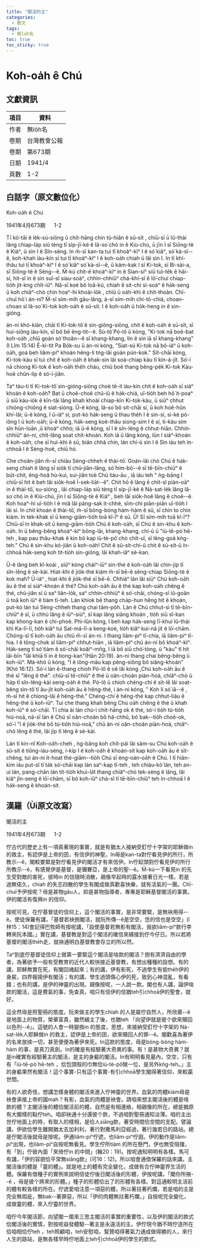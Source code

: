 ```yaml
---
title: "閣活的主"
categories:
  - 散文
tags:
  - 無lo̍h名
toc: true
toc_sticky: true
---
```


# Koh-oa̍h ê Chú

## 文獻資訊

| 項目 | 資料 |
|---|---|
| 作者 | 無lo̍h名 |
| 卷期 | 台灣教會公報 |
| 卷期 | 第673期 |
| 日期 | 1941/4 |
| 頁數 | 1-2 |

## 白話字（原文數位化）

Koh-oa̍h ê Chú

1941年4月673期      1-2

Tī kó͘-tāi ê le̍k-sú-siōng ū chi̍t-hāng chin tù-hiān ê sū-si̍t , chiū-sī ū Iû-thài lâng chiap-la̍p siū tèng tī si̍p-jī-kè ê Iâ-so͘ chò in ê Kiù-chú, ū jīn I sī Siōng-tè ê Kiáⁿ, ū sìn I ê Sîn-sèng. In m̄-sī kan-ta tuì tī khoàⁿ-kìⁿ I ê só͘ kiâⁿ, só͘ kà-sī--ê, koh-khah iàu-kín sī tuì tī khoàⁿ-kìⁿ I ê koh-oa̍h chiah ū lâi sìn I. In tī khí-thâu tuì tī khoàⁿ-kìⁿ I ê só͘ kiâⁿ só͘ kà-sī--ê, ū kám-kak I sī Ki-tok, sī Bí-sài-a, sī Siōng-tè ê Sèng--ê. M̄-kú chi̍t-ē khoàⁿ-kìⁿ in ê Sian-siⁿ siū tuì-te̍k ê hāi-sí, hit-sî in ê sìn suî-sî siau-soàⁿ, chhin-chhiūⁿ chá-khí-sî ê lō͘-chuí chiap-tio̍h ji̍t-kng chi̍t-iūⁿ. Nā-sī koè bô loā-kú, chiah ê sit-chì sì-soàⁿ ê ha̍k-seng ū koh chiâⁿ-chò chin hoaⁿ-hí khoài-lo̍k , chiū ū oa̍h-khì ê chi̍t-thoân. Chī-chuī hō͘ i án-ni? M̄-sī sím-mi̍h gâu-lâng, á-sī sím-mi̍h chí-tō-chiá, choan-choan sī Iâ-so͘ Ki-tok koh-oa̍h ê sū-si̍t. I ê koh-oa̍h ū ho̍k-heng in ê sìn-gióng.

án-ni khó-kiàn, chāi tī Ki-tok-tô͘ ê sìn-gióng-siōng, chit ê koh-oa̍h ê sū-si̍t, sī hui-siông iàu-kín, sī bô bē ēng-tit--ê. Sù-tô͘ Pó-lô ū kóng, "Ki-tok nā boē-bat koh-oa̍h ,chiū goán só͘ thoân--ê sī khang-khang, lín ê sìn iā sī khang-khang"(I Lîm 15:14) Ē-kì-tit Pa Bo̍k-su ū án-ni kóng, "Siat-sú Ki-tok nā bô-iáⁿ ū koh-oa̍h, goá beh liâm-piⁿ khoán hêng-lí tńg-lâi goán pún-kok." Si̍t-chāi kóng, Ki-tok-kàu sī tuì chit ê koh-oa̍h ê khak-sìn lâi soà-chiap kàu tī kin-á-ji̍t. Só͘-í nā chiong Ki-tok ê koh-oa̍h the̍h cháu, chiū boē thang bêng-pe̍k Ki-tok Kàu-hoē chûn-li̍p ê só͘-í-jiân.

Taⁿ tàu-tí tī Ki-tok-tô͘ sìn-gióng-siōng choè tē-it iàu-kín chit ê koh-oa̍h sī siáⁿ khoán ê koh-oa̍h? Bat ū choē-choē chū-iû ê ha̍k-chiá, uī-tio̍h beh hō͘ it-poaⁿ ū siū kàu-io̍k ê kīn-tāi lâng khah khoài chiap-kīn Ki-tok-kàu, ū siūⁿ chhut chióng-chióng ê siat-sióng. Ū-ê kóng, Iâ-so͘ bô si̍t-chāi sí, ū koh hoê-hûn khí-lâi; ū-ê kóng, I ū-iáⁿ sí, put-kò ha̍k-seng ū thau the̍h I ê sin-si, sì-kè pò-iông I ū koh-oa̍h; ū-ê kóng, ha̍k-seng koè-thâu siong-sim I ê sí, tì-kàu sim sîn hūn-loān ,ū khoàⁿ chhò; iā ū-ê kóng, sī I ê sîn-lêng ê chhut-hiān. Chhin-chhiūⁿ án-ni, chi̍t-lâng soat chi̍t-khoán. Koh iā ū lâng kóng, lūn I siáⁿ-khoán ê koh-oa̍h, che sī huì-khì ê sū, bián chhâ chin, lán chí-ū sìn I ê Sìn iáu teh ín-chhoā I ê Sèng-hoē, chiū hó.

Che choân-jiân m̄-sī chiàu Sèng-chheh ê thài-tō͘. Goán-lâi chò Chú ê ha̍k-seng chiah ê lâng sī sio̍k tī chū-jiân-lâng, só͘ him-bō͘--ê sī tē-bīn-chiūⁿ ê bu̍t-chit, êng-hoâ hù-kuì, sui-jiân toè Chú liáu-āu , iā iáu teh " ǹg-bāng I chiū-sī hit ê beh lâi sio̍k-hoê Í-sek-lia̍t--ê". Chit hō ê lâng ē chi̍t-sî piàn-oāⁿ in ê thài-tō͘, su-sióng , lâi chiap-la̍p siū tèng tī si̍p-jī-kè ê Nà-sat-le̍k lâng Iâ-so͘ chò in ê Kiù-chú, jīn I sī Siōng-tè ê Kiáⁿ , beh lâi sio̍k-hoê lâng ê choē--ê. Koh hoaⁿ-hí uī-tio̍h I ê miâ lâi pàng-sak it-chhè, sīm-chì piān-piān uī-tio̍h I lâi sí. In chit khoán ê thài-tō͘, m̄-sī bóng-bóng hàm-hàm ê sū, sī chin to chin kiàm. In tek-khak sī ū keng-giām-tio̍h toā kî-īⁿ ê sū. Ū! Sī sím-mi̍h toā kî-īⁿ? Chiū-sī in khak-si̍t ū keng-giām-tio̍h Chú ê koh-oa̍h, sī Chú ê sin-khu ê koh-oa̍h. In ū bêng-bêng khoàⁿ-kìⁿ bōng-lāi, khang-khang, chí-ū ū "iù-tē-pò͘ hē-teh , kap pau thâu-khak ê kin bô kap iù-tè-pô͘ chò chi̍t-uī, sī lēng-goā kńg-teh." Chú ê sin-khu kó-jiân ū koh-oa̍h! Chit ê sū-si̍t-chí-ū chit ê sū-si̍t-ū ín-chhoā ha̍k-seng koh tit-tio̍h sìn-gióng, lâi khah-iâⁿ sè-kan.

Ū-ê lâng beh kî-koài , siūⁿ kóng cháiⁿ-iūⁿ sin-thé ê koh-oa̍h lâi chìn-ji̍p tī sîn-lêng ê sè-kài. Hiat-khì ê jio̍k-thé kiám m̄-sī bē-ē sêng-chiap Siōng-tè ê kok mah? Ū-iáⁿ , hiat-khì ê jio̍k-thé sī bē-ē. Chhiáⁿ lán lâi siūⁿ Chú koh-oa̍h āu ê thé sī siáⁿ-khoán ê thé? Chú koh-oa̍h āu ê thé kap koh-oa̍h chêng ê thé, chū-jiân sī ū saⁿ liân-lo̍k, saⁿ chhin-chhiūⁿ ê só͘-chāi, chóng-sī iû-goân ū toā koh iūⁿ ê tiám tī-teh. Lán khiok bē thang cha̍p-hun hêng hit ê khoán, put-kò lán tuì Sèng-chheh thang chai tām-po̍h. Lán ê Chú chhut-sì tī tē-bīn-chiūⁿ ê sî, ū chhú lâng ê iūⁿ-siùⁿ, sī kap lâng siāng khoán , tio̍h siū sî-kan kap khong-kan ê chi-phoè. Phì-lūn kóng, I beh kap ha̍k-seng lī-khui Iû-thài khì Ka-lī-lī, tio̍h kiâⁿ tuì Sat-má-lī-a keng-koè, tio̍h kiâⁿ kuí-nā ji̍t ê lō͘-chām. Chóng-sī tī koh-oa̍h āu chiū m̄-sī án-ni. I thang liâm-piⁿ tī-chia, iā liâm-piⁿ tī-hia. I ê tōng-chok sī liâm-piⁿ chhut-hiān , iā liâm-piⁿ chū án-ni bô khoàⁿ-kìⁿ. Ha̍k-seng tī só͘ tiàm ê só͘-chāi koâiⁿ-mn̂g, I iā bô siū chó͘-tòng, ū "kàu" tī hit lāi-bīn "lâi khiā tī in ê tiong-kan"(Hān 20:19). án-ni thang chai bêng-bêng ū koh-iūⁿ. Má-khó ū kóng, "I ê iông-māu kap pêng-siông bô siâng-khoán"(Khó 16:12). Só͘-í lán ē-thang chioh Pó-lô ê oē lâi kóng ,Chú koh-oa̍h āu ê thé sī "lêng ê thé". chiū-sī tē-chiūⁿ ê thé ū oân-choân piàn-hoà, chiâⁿ-chò ū ha̍p tī sîn-lêng-kài seng-oa̍h ê thé. Pó-lô ū chioh chéng-chí ê si̍t-lē lâi soat-bêng sìn-tô͘ tī āu-ji̍t koh-oa̍h āu ê hêng-thé, i án-ni kóng, " Koh lí só͘ iā--ê , m̄-sī hit ê chiong-lâi ê hêng-thé." Chéng-chí ê hêng-thé kap chhut-liáu ê hêng-thé ū koh-iūⁿ. Tuì che thang khah bêng Chú oa̍h chêng ê thé ū khah koh-iūⁿ ê só͘-chāi. Tī chia ài lán chù-ì chi̍t-hāng ok ê thé, só͘-í tio̍h tú-tio̍h hiú-noā, nā-sī lán ê Chú sī oân-choân bô hâ-chhû, bô bak--tio̍h choē-ok, só͘-í "I ê jio̍k-thé bô tú-tio̍h hiú-noā," chū án-ni oân-choân piàn-hoà, chiâⁿ-chò lêng ê thé, lâi ji̍p tī lêng ê sè-kài.

Lán tī kin-nî Koh-oa̍h-cheh , ǹg-bāng koh chi̍t-pái lâi sàm-su Chú koh-oa̍h ê sū-si̍t ê tiōng-iàu-sèng, í-ki̍p I ê koh-oa̍h ê khoán-sit kap koh-oa̍h āu ê si̍t-chêng, tuì án-ni it-hoat thé-giām--tio̍h Chú sī éng-oán-oa̍h ê Chú. I tī hiān-kim iáu put-sî tī ta̍k só͘-chāi kap lán saⁿ-kap tī-teh , teh chiàu-kò͘ lán, teh an-uì lán, pang-chān lán tit-tio̍h khuì-la̍t thang chiâⁿ-chò tek-sèng ê lâng, lâi kiâⁿ jîn-seng ê lō͘-chām, sī bô koh-iūⁿ chá-sî tī tē-bīn-chiūⁿ teh ín-chhoā I ê ha̍k-seng ê khoán-sit.

## 漢羅（Ùi原文改寫）

閣活的主

1941年4月673期      1-2

佇古代的歷史上有一項真著現的事實，就是有猶太人接納受釘佇十字架的耶穌做in 的救主，有認伊是上帝的囝，有信伊的神聖。In毋是kan-ta對佇看見伊的所行，所教示--ê，閣較要緊是對佇看見伊的閣活才有來信伊。In佇起頭對佇看見伊的所行所教示--ê，有感覺伊是基督，是彌賽亞，是上帝的聖--ê。M̄-kú一下看見in 的先生受對敵的害死，彼時in 的信隨時消散，親像早起時的露水接著日光一樣。若是過無偌久，chiah 的失志四散的學生有閣成做真歡喜快樂，就有活氣的一團。Chī-chuī予伊按呢？毋是甚物gâu人，抑是甚物指導者，專專是耶穌基督閣活的事實。伊的閣活有復興in 的信仰。

按呢可見，在佇基督徒的信仰上，這个閣活的事實，是非常要緊，是無袂用得--ê。使徒保羅有講，「基督若袂捌閣活，就阮所傳--ê是空空，恁的信也是空空」(I林15：14)會記得巴牧師有按呢講，「設使基督若無影有閣活，我欲liâm-piⁿ款行李轉來阮本國。」實在講，基督教是對這个閣活的確信來續接到佇今仔日。所以若將基督的閣活the̍h走，就袂通明白基督教會存立的所以然。

Taⁿ到底佇基督徒信仰上做第一要緊這个閣活是啥款的閣活？捌有濟濟自由的學者，為著欲予一般有受教育的近代人較快接近基督教，有想出種種的設想。有的講，耶穌無實在死，有閣回魂起來；有的講，伊有影死，不過學生有偷the̍h伊的身屍，四界報揚伊有閣活；有的講，學生過頭傷心伊的死，致到心神混亂，有看錯；也有的講，是伊的神靈的出現。親像按呢，一人說一款。閣也有人講，論伊啥款的閣活，這是費氣的事，免查真，咱只有信伊的信猶teh引chhoā伊的聖會，就好。

這全然毋是照聖冊的態度。阮來做主的學生chiah 的人是屬佇自然人，所欣慕--ê是地面上的物質，榮華富貴，雖然綴主了後，也猶teh 「向望伊就是彼个欲來贖回以色列--ê」。這號的人會一時變換in 的態度，思想，來接納受釘佇十字架的 Nà-sat-le̍k人耶穌做in 的救主，認伊是上帝的囝，欲來贖回人的罪--ê。閣歡喜為著伊的名來放拺一切，甚至便便為著伊來死。In這款的態度，毋是bóng-bóng hàm-hàm 的事，是真刀真劍。In的確是有經驗著大奇異的事。有！是甚物大奇異？就是in確實有經驗著主的閣活，是主的身軀的閣活。In有明明看見墓內，空空，只有有「iù-tē-pò͘ hē-teh ，佮包頭殼的巾無佮iù-tè-pô͘做一位，是另外kńg-teh。」主的身軀果然有閣活！這个事實-只有這个事實-有引chhoā學生閣得著信仰，來較贏世間。

有的人欲奇怪，想講怎樣身體的閣活來進入佇神靈的世界。血氣的肉體kiám毋是袂會承接上帝的國mah？有影，血氣的肉體是袂會。請咱來想主閣活後的體是啥款的體？主閣活後的體佮閣活前的體，自然是有相連絡，相親像的所在，總是猶原有大閣樣的點佇teh。咱卻袂通十分還彼个款，不過咱對聖冊通知淡薄。咱的主出世佇地面上的時，有取人的樣相，是佮人siāng款，著受時間佮空間的支配。譬論講，伊欲佮學生離開猶太去加利利，著行對撒馬利亞經過，著行幾若日的路站。總是佇閣活後就毋是按呢。伊通liâm-piⁿ佇遮，也liâm-piⁿ佇遐。伊的動作是liâm-piⁿ出現，也liâm-piⁿ自按呢無看見。學生佇所tiàm 的所在懸門，伊也無受阻擋，有「到」佇彼內面「來徛佇in 的中間」(翰20：19)。按呢通知明明有各樣。馬可有講，「伊的容貌佮平常無siâng款」(可16：12)。所以咱會通借保羅的話來講，主閣活後的體是「靈的體」。就是地上的體有完全變化，成做有合佇神靈界生活的體。保羅有借種子的實例來說明信徒佇後日閣活後的形體，伊按呢講，「閣你所掖--ê ，毋是彼个將來的形體。」種子的形體佮出了的形體有各樣。對這通較明主活前的體有較各樣的所在。佇遮愛咱注意一項惡的體，所以著拄著朽爛，若是咱的主是完全無瑕疵，無bak--著罪惡，所以「伊的肉體無拄著朽爛，」自按呢完全變化，成做靈的體，來入佇靈的世界。

咱佇今年閣活節，向望閣一擺來三思主閣活的事實的重要性，以及伊的閣活的款式佮閣活後的實情，對按呢益發體驗--著主是永遠活的主。伊佇現今猶不時佇逐所在佮咱相佮佇teh ，teh照顧咱，teh安慰咱，幫贊咱得著氣力通成做得勝的人，來行人生的路站，是無各樣早時佇地面上teh引chhoā伊的學生的款式。
